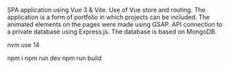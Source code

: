 SPA application using Vue 3 & Vite.
Use of Vue store and routing. The application is a form of portfolio in which projects can be included. The animated elements on the pages were made using GSAP. API connection to a private database using Express.js. The database is based on MongoDB.

nvm use 14

npm i
npm run dev
npm run build
